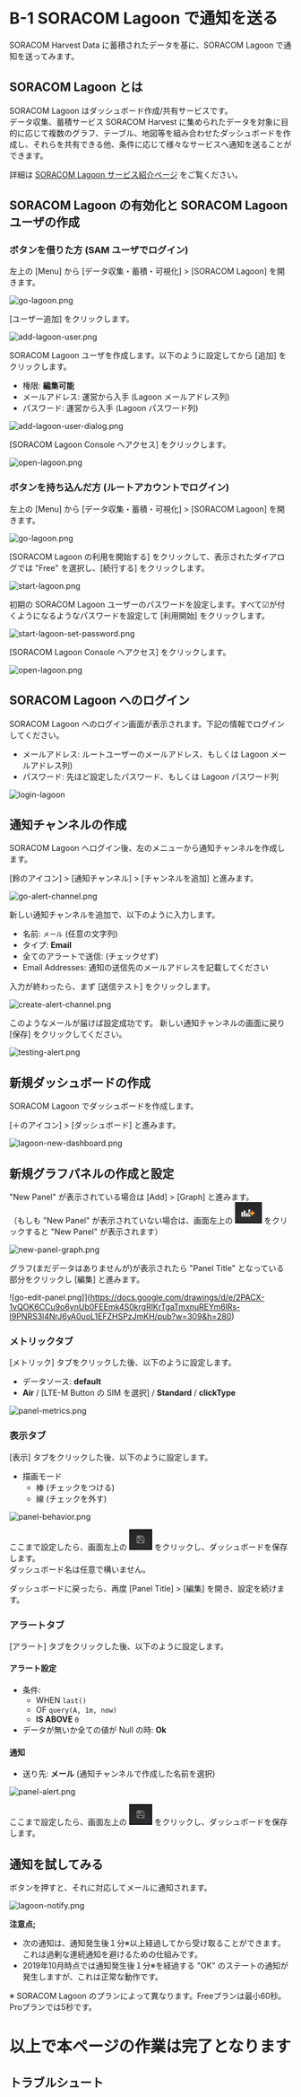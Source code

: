 # B-1 SORACOM Lagoon で通知を送る

SORACOM Harvest Data に蓄積されたデータを基に、SORACOM Lagoon で通知を送ってみます。

## SORACOM Lagoon とは

SORACOM Lagoon はダッシュボード作成/共有サービスです。  
データ収集、蓄積サービス SORACOM Harvest に集められたデータを対象に目的に応じて複数のグラフ、テーブル、地図等を組み合わせたダッシュボードを作成し、それらを共有できる他、条件に応じて様々なサービスへ通知を送ることができます。

詳細は [SORACOM Lagoon サービス紹介ページ](https://soracom.jp/services/lagoon/) をご覧ください。

## SORACOM Lagoon の有効化と SORACOM Lagoon ユーザの作成

### ボタンを借りた方 (SAM ユーザでログイン)

左上の [Menu] から [データ収集・蓄積・可視化] > [SORACOM Lagoon] を開きます。

![go-lagoon.png](https://docs.google.com/drawings/d/e/2PACX-1vRcLctepbC1RZLYJOXThPrqh_ViEclBUfCwWpfrcPq7umjHxdpIdI7uquKBiu9q0JiWiGqdj1jXTJwH/pub?w=290&h=395)

[ユーザー追加] をクリックします。

![add-lagoon-user.png](https://docs.google.com/drawings/d/e/2PACX-1vSnhhU3G_7Th69n1hPon0VqeKp7XvEpXg-FPwPMKs-AKFFEW9AQma5gRp0RpDxVuEwaXEqbDgSq0eB3/pub?w=641&h=371)

SORACOM Lagoon ユーザを作成します。以下のように設定してから [追加] をクリックします。

- 権限: **編集可能**
- メールアドレス: 運営から入手 (Lagoon メールアドレス列)
- パスワード: 運営から入手 (Lagoon パスワード列)

![add-lagoon-user-dialog.png](https://docs.google.com/drawings/d/e/2PACX-1vQv1DzgEWC_j3djqPRJpqSOd0t9NVgQPGCSzQRACkdAunlxHg4j1ABiOIyvtFtUfW5g9NDOQjq-92jV/pub?w=608&h=687)

[SORACOM Lagoon Console へアクセス] をクリックします。

![open-lagoon.png](https://docs.google.com/drawings/d/e/2PACX-1vSTZxgjBlrIr8RUvz9lYf2DiMZqjP7QKW6TpijcN30ftCcirEgCoKdgiC-3OjnahUCIbT7SGTLwMbHN/pub?w=739&h=377)

### ボタンを持ち込んだ方 (ルートアカウントでログイン)

左上の [Menu] から [データ収集・蓄積・可視化] > [SORACOM Lagoon] を開きます。

![go-lagoon.png](https://docs.google.com/drawings/d/e/2PACX-1vRcLctepbC1RZLYJOXThPrqh_ViEclBUfCwWpfrcPq7umjHxdpIdI7uquKBiu9q0JiWiGqdj1jXTJwH/pub?w=290&h=395)

[SORACOM Lagoon の利用を開始する] をクリックして、表示されたダイアログでは "Free" を選択し、[続行する] をクリックします。

![start-lagoon.png](https://docs.google.com/drawings/d/e/2PACX-1vSeBfLfdpGTvtP7-bbOWPOXlWYzzygw5A_f8j3LxpAVe_u_ihDhae391NTn-6H8ZJQMYLiEO3HWIzTz/pub?w=676&h=572)

初期の SORACOM Lagoon ユーザーのパスワードを設定します。すべて☑が付くようになるようなパスワードを設定して [利用開始] をクリックします。

![start-lagoon-set-password.png](https://docs.google.com/drawings/d/e/2PACX-1vT33cPmL9cEdhTK03Kzpcp8XwWa4sOsYzS4MwKYTH1uNpVFApHpQsau-Pn5VSMgOM7nfUDsWIMsJqs9/pub?w=632&h=651)

[SORACOM Lagoon Console へアクセス] をクリックします。

![open-lagoon.png](https://docs.google.com/drawings/d/e/2PACX-1vSTZxgjBlrIr8RUvz9lYf2DiMZqjP7QKW6TpijcN30ftCcirEgCoKdgiC-3OjnahUCIbT7SGTLwMbHN/pub?w=739&h=377)

## SORACOM Lagoon へのログイン

SORACOM Lagoon へのログイン画面が表示されます。下記の情報でログインしてください。

- メールアドレス: ルートユーザーのメールアドレス、もしくは Lagoon メールアドレス列)
- パスワード: 先ほど設定したパスワード、もしくは Lagoon パスワード列

![login-lagoon](https://docs.google.com/drawings/d/e/2PACX-1vTDTewEk3BnTvARpg8LFxDlX6kIqp71w-fI7CRuGcEZZ88bi4MQiLRb-od3d5vf2JX2UpYdv-ffg3uR/pub?w=634&h=288)

## 通知チャンネルの作成

SORACOM Lagoon へログイン後、左のメニューから通知チャンネルを作成します。

[鈴のアイコン] > [通知チャンネル] > [チャンネルを追加] と進みます。

![go-alert-channel.png](https://docs.google.com/drawings/d/e/2PACX-1vSQsOTKTsmw6xOGLz4deQY0rWU2BVVMobrfGl61PQgxP4zfcqlcyKdu06qEAMaBuihXv5JQwofTQKuu/pub?w=719&h=562)

新しい通知チャンネルを追加で、以下のように入力します。

- 名前: `メール` (任意の文字列)
- タイプ: **Email**
- 全てのアラートで送信: (チェックせず)
- Email Addresses: 通知の送信先のメールアドレスを記載してください

入力が終わったら、まず [送信テスト] をクリックします。

![create-alert-channel.png](https://docs.google.com/drawings/d/e/2PACX-1vRPDVWEk7QGQPvRbLabfolka-eLIVUksBddvPapx3JdHC9YQTPvdpKYJTsRGJJaEdLA-fuKDTsxBKsx/pub?w=496&h=686)

このようなメールが届けば設定成功です。 新しい通知チャンネルの画面に戻り [保存] をクリックしてください。

![testing-alert.png](https://docs.google.com/drawings/d/e/2PACX-1vSATHIhIHnkMeV4yE0qpYwVGWuIfJFNmHYjF8r6sPdYo3v8_60dlxpyoIt8bfFKnfrbQFuvwoZ8wfmC/pub?w=675&h=562)

## 新規ダッシュボードの作成

SORACOM Lagoon でダッシュボードを作成します。

[＋のアイコン] > [ダッシュボード] と進みます。

![lagoon-new-dashboard.png](https://docs.google.com/drawings/d/e/2PACX-1vS40fmPex1A5ycG3JXqyL0MhGSoCnOuresDPzj3KVdESLs0b0j08OoinIPIpp23mpzIllBMkGDRMNzC/pub?w=282&h=181)

## 新規グラフパネルの作成と設定

"New Panel" が表示されている場合は [Add] > [Graph] と進みます。  
（もしも "New Panel" が表示されていない場合は、画面左上の ![パネルを追加](images/new-panel-icon.png) をクリックすると "New Panel" が表示されます）

![new-panel-graph.png](https://docs.google.com/drawings/d/e/2PACX-1vQSGp7g3hI8m7Z0Ds80mJdxUf6sFgmudhWOm8ym5VYM5049JFIrZFTsp6ahVuF_pioYjqG441ohSx98/pub?w=547&h=377)

グラフ(まだデータはありませんが)が表示されたら "Panel Title" となっている部分をクリックし [編集] と進みます。

![go-edit-panel.png]](https://docs.google.com/drawings/d/e/2PACX-1vQOK6CCu9o6ynUb0FEEmk4S0krgRlKrTgaTmxnuREYm6lRs-I9PNRS3l4NrJ6yA0uoL1EFZHSPzJmKH/pub?w=309&h=280)

### メトリックタブ

[メトリック] タブをクリックした後、以下のように設定します。

- データソース: **default**
- **Air** / [LTE-M Button の SIM を選択]  / **Standard** / **clickType**

![panel-metrics.png](https://docs.google.com/drawings/d/e/2PACX-1vRVL7tCT_mxj7_FWfh0z_vUdw90i7DjuCOqI047vaPX1WXvQO1rHDZ6RvrVqPcORBTAE6pdWEcJzgxu/pub?w=741&h=285)

### 表示タブ

[表示] タブをクリックした後、以下のように設定します。

- 描画モード
    - 棒 (チェックをつける)
    - 線 (チェックを外す)

![panel-behavior.png](https://docs.google.com/drawings/d/e/2PACX-1vQ6-zDL4P_WAZAZ5dxTJrREMYY-45CsCtJcxEFLBbSrUC8iplUaS8kuhadU8-uTeYlNmthZcK_sx78N/pub?w=549&h=306)

ここまで設定したら、画面左上の ![ダッシュボードを保存](images/save-dashboard.png) をクリックし、ダッシュボードを保存します。  
ダッシュボード名は任意で構いません。

ダッシュボードに戻ったら、再度 [Panel Title] > [編集] を開き、設定を続けます。

### アラートタブ

[アラート] タブをクリックした後、以下のように設定します。

#### アラート設定

- 条件:
    - WHEN `last()`
    - OF `query(A, 1m, now)`
    - **IS ABOVE** `0`
- データが無いか全ての値が Null の時: **Ok**

#### 通知

- 送り先: **メール** (通知チャンネルで作成した名前を選択)

![panel-alert.png](https://docs.google.com/drawings/d/e/2PACX-1vRwPQoeeKG9Tk6Ig-DnWBQshekzrTRsTNnL9fXgXenRnzGHiEnQmMXF1OP6DTzuhSyArXGn312Wn5qQ/pub?w=717&h=693)

ここまで設定したら、画面左上の ![ダッシュボードを保存](images/save-dashboard.png) をクリックし、ダッシュボードを保存します。  

## 通知を試してみる

ボタンを押すと、それに対応してメールに通知されます。

![lagoon-notify.png](https://docs.google.com/drawings/d/e/2PACX-1vSL9up4bpUwVjMuJXcEgXY7EMEhWbg4wB4G_IN68-673IwK-QxR7YqT9dh0b44RRfzx1WNhf1a5t6A3/pub?w=825&h=517)

**注意点;**

- 次の通知は、通知発生後１分※以上経過してから受け取ることができます。これは過剰な連続通知を避けるための仕組みです。
- 2019年10月時点では通知発生後１分※を経過する "OK" のステートの通知が発生しますが、これは正常な動作です。

※ SORACOM Lagoon のプランによって異なります。Freeプランは最小60秒。Proプランでは5秒です。

# 以上で本ページの作業は完了となります

## トラブルシュート
